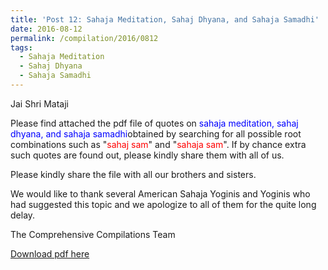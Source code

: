 ```yaml
---
title: 'Post 12: Sahaja Meditation, Sahaj Dhyana, and Sahaja Samadhi'
date: 2016-08-12
permalink: /compilation/2016/0812
tags:
  - Sahaja Meditation
  - Sahaj Dhyana
  - Sahaja Samadhi
---
```

Jai Shri Mataji

Please find attached the pdf file of quotes on <font color="blue">sahaja meditation, sahaj dhyana, and sahaja samadhi</font>obtained by searching for all possible root combinations such as "<font color="red">sahaj sam</font>" and "<font color="red">sahaja sam</font>". If by chance extra such quotes are found out, please kindly share them with all of us.<br>

Please kindly share the file with all our brothers and sisters. 

We would like to thank several American Sahaja Yoginis and Yoginis who had suggested this topic and we apologize to all of them for the quite long delay. 

The Comprehensive Compilations Team

[Download pdf here](http://seven-teams.github.io/files/Sahaja_Meditation_Sahaj_Dhyana_and_Sahaja_Samadhi.pdf)